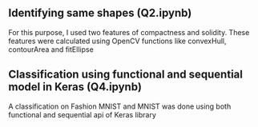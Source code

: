 ## Identifying same shapes (Q2.ipynb)
For this purpose, I used two features of compactness and solidity. These features were calculated using OpenCV functions like convexHull, contourArea and fitEllipse  


## Classification using functional and sequential model in Keras (Q4.ipynb)
A classification on Fashion MNIST and MNIST was done using both functional and sequential api of Keras library
